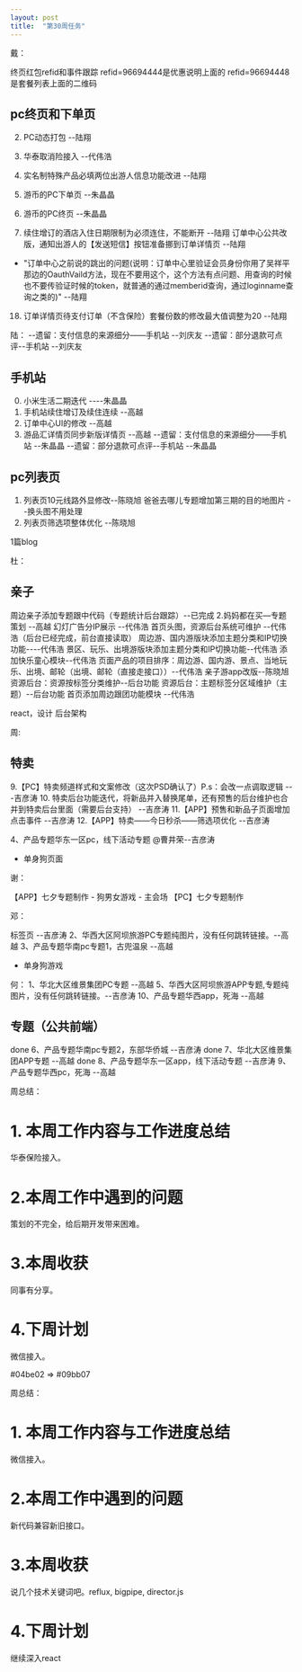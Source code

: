 ```yaml
---
layout: post
title:  "第30周任务"
---
```


戴：

终页红包refid和事件跟踪
refid=96694444是优惠说明上面的
refid=96694448是套餐列表上面的二维码

## pc终页和下单页
  2. PC动态打包 --陆翔
  3. 华泰取消险接入 --代伟浩
  17. 实名制特殊产品必填两位出游人信息功能改进 --陆翔
  19. 游币的PC下单页 --朱晶晶
  20. 游币的PC终页 --朱晶晶


  5. 续住增订的酒店入住日期限制为必须连住，不能断开 --陆翔
  订单中心公共改版，通知出游人的【发送短信】按钮准备挪到订单详情页 --陆翔
  - "订单中心之前说的跳出的问题(说明：订单中心里验证会员身份你用了吴祥平那边的OauthVaild方法，现在不要用这个，这个方法有点问题、用查询的时候也不要传验证时候的token，就普通的通过memberid查询，通过loginname查询之类的)" --陆翔
  18. 订单详情页待支付订单（不含保险）套餐份数的修改最大值调整为20 --陆翔


陆：
 --遗留：支付信息的来源细分——手机站  --刘庆友
 --遗留：部分退款可点评--手机站 --刘庆友

## 手机站

  0. 小米生活二期迭代 ----朱晶晶
  4. 手机站续住增订及续住连续 --高越
  15. 订单中心UI的修改 --高越
  16. 游品汇详情页同步新版详情页 --高越
  --遗留：支付信息的来源细分——手机站  --朱晶晶
  --遗留：部分退款可点评--手机站 --朱晶晶


## pc列表页

  1. 列表页10元线路外显修改--陈晓旭
  爸爸去哪儿专题增加第三期的目的地图片 --换头图不用处理
  7. 列表页筛选项整体优化 --陈晓旭

1篇blog

杜：

## 亲子
  周边亲子添加专题跟中代码（专题统计后台跟踪）--已完成
  2.妈妈都在买—专题策划 --高越
  幻灯广告分IP展示 --代伟浩
  首页头图，资源后台系统可维护 --代伟浩（后台已经完成，前台直接读取）
  周边游、国内游版块添加主题分类和IP切换功能----代伟浩
  景区、玩乐、出境游版块添加主题分类和IP切换功能--代伟浩
  添加快乐童心模块--代伟浩
  页面产品的项目排序：周边游、国内游、景点、当地玩乐、出境、邮轮（出境、邮轮（直接走接口））--代伟浩
  亲子游app改版--陈晓旭
  资源后台：资源按标签分类维护--后台功能
  资源后台：主题标签分区域维护（主题）--后台功能
  首页添加周边跟团功能模块 --代伟浩


  react，设计
  后台架构


周:

## 特卖

  9.【PC】特卖频道样式和文案修改（这次PSD确认了）P.s：会改一点调取逻辑 ---吉彦涛
  10. 特卖后台功能迭代，将新品并入替换尾单，还有预售的后台维护也合并到特卖后台里面（需要后台支持） --吉彦涛
  11.【APP】预售和新品子页面增加点击事件 --吉彦涛
  12.【APP】特卖——今日秒杀——筛选项优化 --吉彦涛

  4、产品专题华东一区pc，线下活动专题 @曹井荣--吉彦涛
  - 单身狗页面

谢：

  【APP】七夕专题制作
    - 狗男女游戏
    - 主会场
  【PC】七夕专题制作

邓：

  标签页 --吉彦涛
  2、华西大区阿坝旅游PC专题纯图片，没有任何跳转链接。--高越
  3、产品专题华南pc专题1，古兜温泉 --高越
  - 单身狗游戏


何：
  1、华北大区维景集团PC专题 --高越
  5、华西大区阿坝旅游APP专题,专题纯图片，没有任何跳转链接。--吉彦涛
  10、产品专题华西app，死海 --高越

## 专题（公共前端）

 done 6、产品专题华南pc专题2，东部华侨城  --吉彦涛
 done 7、华北大区维景集团APP专题 --高越
 done 8、产品专题华东一区app，线下活动专题 --吉彦涛
  9、产品专题华西pc，死海 --高越


周总结：

# 1. 本周工作内容与工作进度总结

华泰保险接入。

# 2.本周工作中遇到的问题

策划的不完全，给后期开发带来困难。

# 3.本周收获

同事有分享。

# 4.下周计划

微信接入。


#04be02 => #09bb07


周总结：

# 1. 本周工作内容与工作进度总结

微信接入。

# 2.本周工作中遇到的问题

新代码兼容新旧接口。

# 3.本周收获

说几个技术关键词吧。reflux, bigpipe, director.js

# 4.下周计划

继续深入react
